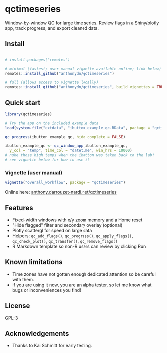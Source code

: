 # qctimeseries

Window-by-window QC for large time series. Review flags in a Shiny/plotly app, track progress, and export cleaned data.

## Install

```r

# install.packages("remotes")

# minimal (fastest; user manual vignette available online; link below)
remotes::install_github("anthonydn/qctimeseries")

# full (allows access to vignette locally)
remotes::install_github("anthonydn/qctimeseries", build_vignettes = TRUE)
```

## Quick start

```r
library(qctimeseries)

# Try the app on the included example data
load(system.file("extdata", "ibutton_example_qc.RData", package = "qctimeseries"))

qc_progress(ibutton_example_qc, hide_complete = FALSE)

ibutton_example_qc <- qc_window_app(ibutton_example_qc, 
  y_col = "temp", time_col = "datetime", win_hrs = 10000)
# nuke those high temps when the ibutton was taken back to the lab!
# see vignette below for how to use it 
```

### Vignette (user manual)

```r
vignette("overall_workflow", package = "qctimeseries")
```

Online here: <a href="http://anthony.darrouzet-nardi.net/qctimeseries/"
target="_blank" rel="noopener">anthony.darrouzet-nardi.net/qctimeseries</a>


## Features

* Fixed-width windows with x/y zoom memory and a Home reset
* "Hide flagged" filter and secondary overlay (optional)
* Plotly scattergl for speed on large data
* Helpers: `qc_add_flags()`, `qc_progress()`, `qc_apply_flags()`, `qc_check_plot()`, `qc_transfer()`, `qc_remove_flags()`
* R Markdown template so non-R users can review by clicking Run

## Known limitations

* Time zones have not gotten enough dedicated attention so be careful with them.  
* If you are using it now, you are an alpha tester, so let me know what
 bugs or inconveniences you find!

## License

GPL-3

## Acknowledgements

* Thanks to Kai Schmitt for early testing.
